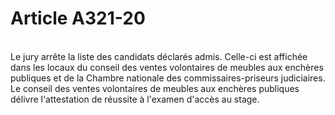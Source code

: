 # Article A321-20

<p><br/>Le jury arrête la liste des candidats déclarés admis. Celle-ci est affichée dans les locaux du conseil des ventes volontaires de meubles aux enchères publiques et de la Chambre nationale des commissaires-priseurs judiciaires.<br/> Le conseil des ventes volontaires de meubles aux enchères publiques délivre l'attestation de réussite à l'examen d'accès au stage.</p>